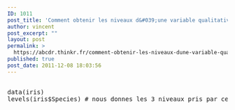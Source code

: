 ```yaml
---
ID: 1011
post_title: 'Comment obtenir les niveaux d&#039;une variable qualitative ? : levels'
author: vincent
post_excerpt: ""
layout: post
permalink: >
  https://abcdr.thinkr.fr/comment-obtenir-les-niveaux-dune-variable-qualitative-levels/
published: true
post_date: 2011-12-08 18:03:56
---
```

 <pre><br />data(iris)<br />levels(iris$Species) # nous donnes les 3 niveaux pris par cette variable<br /></pre>